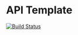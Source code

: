 # API Template

[![Build Status](https://travis-ci.org/synapsestudios/api-template.png?branch=master)](https://travis-ci.org/synapsestudios/api-template)
